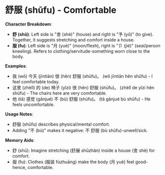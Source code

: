 # **舒服 (shūfu) - Comfortable**

**Character Breakdown**:  
- **舒 (shū)**: Left side is "舍 (shè)" (house) and right is "予 (yǔ)" (to give). Together, it suggests stretching and comfort inside a house.  
- **服 (fu)**: Left side is "月 (yuè)" (moon/flesh), right is "卩 (jié)" (seal/person kneeling). Refers to clothing/servitude-something worn close to the body.

**Examples**:  
- 我 (wǒ) 今天 (jīntiān) 很 (hěn) 舒服 (shūfu)。 (wǒ jīntiān hěn shūfu) - I feel comfortable today.  
- 这里 (zhèlǐ) 的 (de) 椅子 (yǐzi) 很 (hěn) 舒服 (shūfu)。 (zhèlǐ de yǐzi hěn shūfu) - The chairs here are very comfortable.  
- 他 (tā) 感觉 (gǎnjué) 不 (bù) 舒服 (shūfu)。 (tā gǎnjué bù shūfu) - He feels uncomfortable.

**Usage Notes**:  
- 舒服 (shūfu) describes physical/mental comfort.  
- Adding "不 (bù)" makes it negative: 不 舒服 (bù shūfu)-unwell/sick.

**Memory Aids**:  
- 舒 (shū): Imagine stretching (舒展 shūzhǎn) inside a house (舍 shè) for comfort.  
- 服 (fu): Clothes (服装 fúzhuāng) make the body (月 yuè) feel good-hence, comfortable.